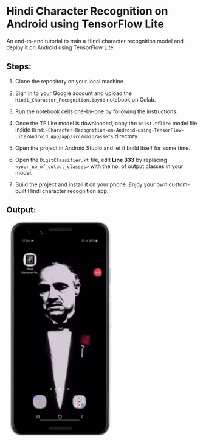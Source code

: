 # Hindi Character Recognition on Android using TensorFlow Lite
An end-to-end tutorial to train a Hindi character recognition model and deploy it on Android using TensorFlow Lite.


## Steps:
 
1. Clone the repository on your local machine.
 
2. Sign in to your Google account and upload the `Hindi_Character_Recognition.ipynb` notebook on Colab.

3. Run the notebook cells one-by-one by following the instructions.

4. Once the TF Lite model is downloaded, copy the `mnist.tflite` model file inside `Hindi-Character-Recognition-on-Android-using-TensorFlow-Lite/Android_App/app/src/main/assets` directory.

5. Open the project in Android Studio and let it build itself for some time.

6. Open the `DigitClassifier.kt` file, edit **Line 333** by replacing `<your_no_of_output_classes>` with the no. of output classes in your model.

7. Build the project and install it on your phone. Enjoy your own custom-built Hindi character recognition app.



## Output:

![GitHub Logo](Output.gif)



